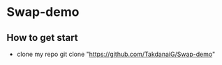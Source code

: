 # Swap-demo
## How to get start
  - clone my repo
     git clone "https://github.com/TakdanaiG/Swap-demo"
